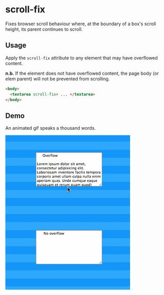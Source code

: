 scroll-fix
==========

Fixes browser scroll behaviour where, at the boundary of a box's scroll height, its parent continues to scroll.

## Usage

Apply the `scroll-fix` attribute to any element that may have overflowed content. 

**n.b.** If the element does not have overflowed content, the page body (or elem parent) will not be prevented from scrolling.

```html
<body>
  <textarea scroll-fix> ... </textarea>
</body>
```

## Demo

An animated gif speaks a thousand words.

![demo](/scrollfix.gif)
